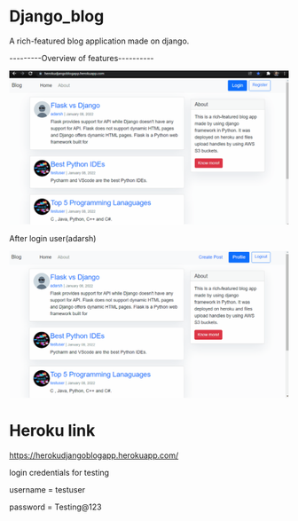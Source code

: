 # Django_blog
A rich-featured blog application made on django.

---------Overview of features----------

![Alt Text](https://github.com/Adarsh-adda/MyGifs/blob/main/1.gif)

After login user(adarsh)

![Alt Text](https://github.com/Adarsh-adda/MyGifs/blob/main/2.gif)

# Heroku link

https://herokudjangoblogapp.herokuapp.com/

login credentials for testing

username = testuser

password = Testing@123
